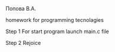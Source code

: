 Попова В.А.

homework for programming tecnolagies

Step 1
For start program launch main.c file

Step 2
Rejoice
